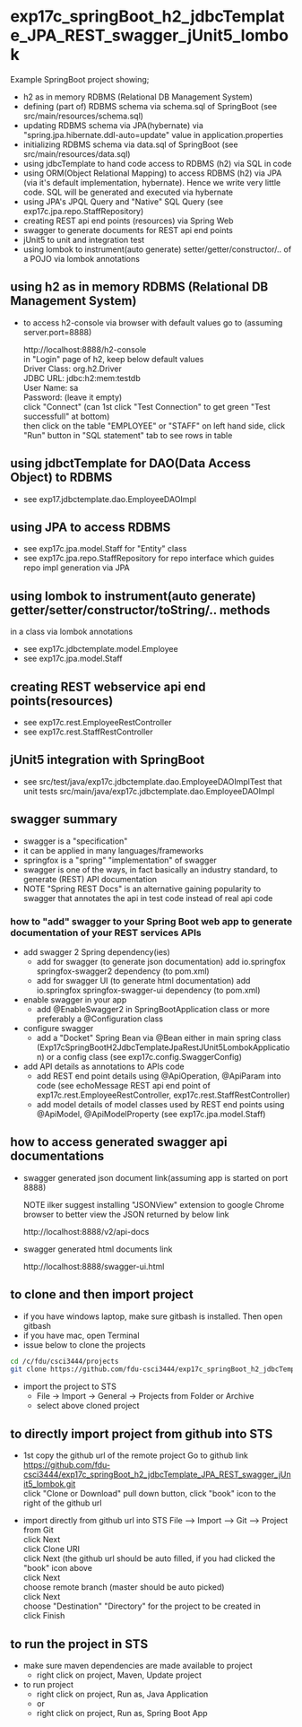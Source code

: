 # exp17c_springBoot_h2_jdbcTemplate_JPA_REST_swagger_jUnit5_lombok
Example SpringBoot project showing;

- h2 as in memory RDBMS (Relational DB Management System)
- defining (part of) RDBMS schema via schema.sql of SpringBoot (see src/main/resources/schema.sql)
- updating RDBMS schema via JPA(hybernate) via "spring.jpa.hibernate.ddl-auto=update" value in application.properties
- initializing RDBMS schema via data.sql of SpringBoot (see src/main/resources/data.sql)
- using jdbcTemplate to hand code access to RDBMS (h2) via SQL in code
- using ORM(Object Relational Mapping) to access RDBMS (h2) via JPA (via it's default implementation, hybernate). 
  Hence we write very little code. SQL 
  will be generated and executed via hybernate
- using JPA's JPQL Query and "Native" SQL Query (see exp17c.jpa.repo.StaffRepository)
- creating REST api end points (resources) via Spring Web
- swagger to generate documents for REST api end points
- jUnit5 to unit and integration test
- using lombok to instrument(auto generate) setter/getter/constructor/.. of a POJO via 
  lombok annotations

## using h2 as in memory RDBMS (Relational DB Management System)
- to access h2-console via browser with default values go to (assuming server.port=8888) 

  http://localhost:8888/h2-console                 <br>
  in "Login" page of h2, keep below default values <br>
    Driver Class: org.h2.Driver                    <br>
    JDBC URL: jdbc:h2:mem:testdb                   <br>
    User Name: sa                                  <br>
    Password:       (leave it empty)               <br>
      click "Connect"  (can 1st click "Test Connection" to get green "Test successfull" at bottom)   <br>
      then click on the table "EMPLOYEE" or "STAFF" on left hand side, click "Run" button in "SQL statement" tab to see rows in table

## using jdbctTemplate for DAO(Data Access Object) to RDBMS
- see exp17.jdbctemplate.dao.EmployeeDAOImpl

## using JPA to access RDBMS
- see exp17c.jpa.model.Staff for "Entity" class
- see exp17c.jpa.repo.StaffRepository for repo interface which guides repo impl generation 
  via JPA

## using lombok to instrument(auto generate) getter/setter/constructor/toString/.. methods 
in a class via lombok annotations
- see exp17c.jdbctemplate.model.Employee
- see exp17c.jpa.model.Staff 

## creating REST webservice api end points(resources)
- see exp17c.rest.EmployeeRestController
- see exp17c.rest.StaffRestController

## jUnit5 integration with SpringBoot
- see src/test/java/exp17c.jdbctemplate.dao.EmployeeDAOImplTest that unit tests src/main/java/exp17c.jdbctemplate.dao.EmployeeDAOImpl

## swagger summary
- swagger is a "specification"
- it can be applied in many languages/frameworks
- springfox is a "spring" "implementation" of swagger
- swagger is one of the ways, in fact basically an industry standard, to generate (REST) 
  API documentation
- NOTE "Spring REST Docs" is an alternative gaining popularity to swagger that annotates the api in test 
  code instead of real api code

### how to "add" swagger to your Spring Boot web app to generate documentation of your REST services APIs
- add swagger 2 Spring dependency(ies)
  - add for swagger    (to generate json documentation) add io.springfox  springfox-swagger2   dependency (to pom.xml)
  - add for swagger UI (to generate html documentation) add io.springfox  springfox-swagger-ui dependency (to pom.xml)
- enable swagger in your app
  - add @EnableSwagger2 in SpringBootApplication class or more preferably a @Configuration class
- configure swagger
  - add a "Docket" Spring Bean via @Bean either in main spring class (Exp17cSpringBootH2JdbcTemplateJpaRestJUnit5LombokApplication) 
    or a config class (see exp17c.config.SwaggerConfig)
- add API details as annotations to APIs code
  - add REST end point details using @ApiOperation, @ApiParam into code (see echoMessage 
  REST api end point of exp17c.rest.EmployeeRestController, 
  exp17c.rest.StaffRestController)
  - add model details of model classes used by REST end points using @ApiModel, @ApiModelProperty 
    (see exp17c.jpa.model.Staff)

## how to access generated swagger api documentations
- swagger generated json document link(assuming app is started on port 8888)
  
  NOTE ilker suggest installing "JSONView" extension to google Chrome browser to better view the JSON returned by below link
  
  http://localhost:8888/v2/api-docs
- swagger generated html documents link
  
  http://localhost:8888/swagger-ui.html

  
## to clone and then import project
- if you have windows laptop, make sure gitbash is installed. Then open gitbash
- if you have mac, open Terminal
- issue below to clone the projects
```bash
cd /c/fdu/csci3444/projects
git clone https://github.com/fdu-csci3444/exp17c_springBoot_h2_jdbcTemplate_JPA_REST_swagger_jUnit5_lombok.git
```

- import the project to STS
	- File -> Import -> General -> Projects from Folder or Archive
	- select above cloned project

## to directly import project from github into STS
- 1st copy the github url of the remote project
Go to github link <br>
 https://github.com/fdu-csci3444/exp17c_springBoot_h2_jdbcTemplate_JPA_REST_swagger_jUnit5_lombok.git <br>
   click "Clone or Download" pull down button, click "book" icon to the right of the github url

- import directly from github url into STS
File --> Import --> Git --> Project from Git <br>
 click Next <br>
   click Clone URI <br>
     click Next (the github url should be auto filled, if you had clicked the "book" icon above <br>
       click Next <br>
        choose remote branch (master should be auto picked) <br>
          click Next <br>
            choose "Destination" "Directory" for the project to be created in <br>
              click Finish

## to run the project in STS
- make sure maven dependencies are made available to project
	- right click on project, Maven, Update project
- to run project
	- right click on project, Run as, Java Application
	- or
	- right click on project, Run as, Spring Boot App
  
